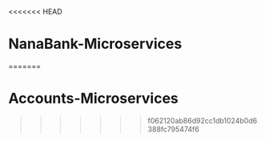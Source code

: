 <<<<<<< HEAD
# NanaBank-Microservices
=======
# Accounts-Microservices
>>>>>>> f062120ab86d92cc1db1024b0d6388fc795474f6
